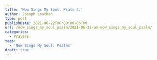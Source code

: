 ```yaml
---
title: 'Now Sings My Soul: Psalm 3:'
author: Joseph Louthan
type: post
publishDate: 2021-06-22T06:00:00-06:00
url: /now_sings_my_soul_psalm/2021-06-22-am-now_sings_my_soul_psalm/
categories:
  - Prayers
tags:
  - 'Now Sings My Soul: Psalms'
draft: true
---
```

<pre>
<div style="font-variant: small-caps;">

</div>

</pre>
